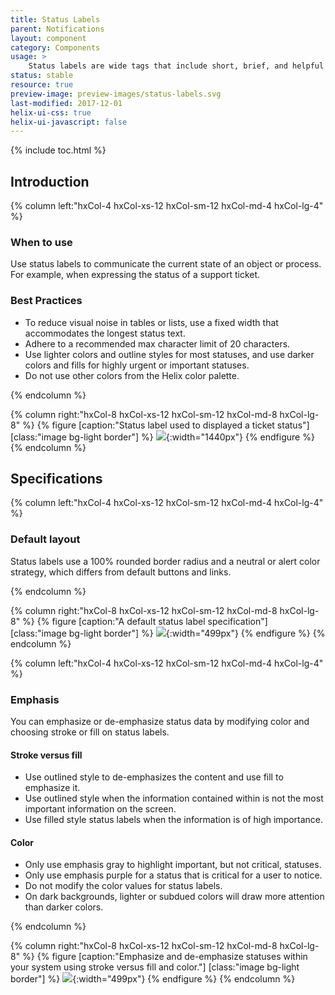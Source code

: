 ```yaml
---
title: Status Labels
parent: Notifications
layout: component
category: Components
usage: >
    Status labels are wide tags that include short, brief, and helpful text communication regarding the progress of our users' accounts.
status: stable
resource: true
preview-image: preview-images/status-labels.svg
last-modified: 2017-12-01
helix-ui-css: true
helix-ui-javascript: false
---
```


{% include toc.html %}

## Introduction

<section class="static-section" markdown="1">

<div class="hxRow"  markdown="1">
{% column left:"hxCol-4 hxCol-xs-12 hxCol-sm-12 hxCol-md-4 hxCol-lg-4" %}

### When to use
Use status labels to communicate the current state of an object or process. For example, when expressing the status of a support ticket.

### Best Practices

- To reduce visual noise in tables or lists, use a fixed width that accommodates the longest status text.
- Adhere to a recommended max character limit of 20 characters.
- Use lighter colors and outline styles for most statuses, and use darker colors and fills for highly urgent or important statuses.
- Do not use other colors from the Helix color palette.


{% endcolumn %}

{% column right:"hxCol-8 hxCol-xs-12 hxCol-sm-12 hxCol-md-8 hxCol-lg-8" %}
{% figure [caption:"Status label used to displayed a ticket status"] [class:"image bg-light border"] %}
![]({{site.url}}/assets/images/components/notifications/status-labels/status-labels-hero.png){:width="1440px"}
{% endfigure %}
{% endcolumn %}
</div>

</section>

## Specifications

<section class="static-section" markdown="1">

<div class="hxRow"  markdown="1">
{% column left:"hxCol-4 hxCol-xs-12 hxCol-sm-12 hxCol-md-4 hxCol-lg-4" %}

### Default layout

Status labels use a 100% rounded border radius and a neutral or alert color strategy, which differs from default buttons and links.

{% endcolumn %}

{% column right:"hxCol-8 hxCol-xs-12 hxCol-sm-12 hxCol-md-8 hxCol-lg-8" %}
{% figure [caption:"A default status label specification"] [class:"image bg-light border"] %}
![]({{site.url}}/assets/images/components/notifications/status-labels/status-labels-default.png){:width="499px"}
{% endfigure %}
{% endcolumn %}
</div>

</section>

<section class="static-section" markdown="1">

<div class="hxRow"  markdown="1">
{% column left:"hxCol-4 hxCol-xs-12 hxCol-sm-12 hxCol-md-4 hxCol-lg-4" %}

### Emphasis

You can emphasize or de-emphasize status data by modifying color and choosing stroke or fill on status labels.

#### Stroke versus fill

- Use outlined style to de-emphasizes the content and use fill to emphasize it.
- Use outlined style when the information contained within is not the most important information on the screen.
- Use filled style status labels when the information is of high importance.


#### Color

- Only use emphasis gray to highlight important, but not critical, statuses.
- Only use emphasis purple for a status that is critical for a user to notice.
- Do not modify the color values for status labels.
- On dark backgrounds, lighter or subdued colors will draw more attention than darker colors.

{% endcolumn %}

{% column right:"hxCol-8 hxCol-xs-12 hxCol-sm-12 hxCol-md-8 hxCol-lg-8" %}
{% figure [caption:"Emphasize and de-emphasize statuses within your system using stroke versus fill and color."] [class:"image bg-light border"] %}
![]({{site.url}}/assets/images/components/notifications/status-labels/status-labels-variations.png){:width="499px"}
{% endfigure %}
{% endcolumn %}
</div>

</section>

<!-- Section is commented out as the following designs are not finalized

## Variations

<section class="static-section" markdown="1">

<div class="hxRow"  markdown="1">
{% column left:"hxCol-4 hxCol-xs-12 hxCol-sm-12 hxCol-md-4 hxCol-lg-4" %}

### Health status labels

Use Health Status Labels when describing the health of a system or device or when communicating a discrete severity level.
not meet the following criteria, do not use Health Status Labels.

{% endcolumn %}

{% column right:"hxCol-8 hxCol-xs-12 hxCol-sm-12 hxCol-md-8 hxCol-lg-8" %}
{% figure [caption:"Example: Monitoring Status Labels could be used within Encore for 3rd party cloud"] [class:"image bg-light border"] %}
![]({{site.url}}/assets/images/components/notifications/status-labels/status-labels-variations.png){:width="499px"}
{% endfigure %}
{% endcolumn %}
</div>

</section>

<section class="static-section" markdown="1">

<div class="hxRow"  markdown="1">
{% column left:"hxCol-4 hxCol-xs-12 hxCol-sm-12 hxCol-md-4 hxCol-lg-4" %}

### Alternate status labels

Alternatively, use Status Labels that include dot monitoring indicators with legacy and dark interfaces where this might be more appropriate.

{% endcolumn %}

{% column right:"hxCol-8 hxCol-xs-12 hxCol-sm-12 hxCol-md-8 hxCol-lg-8" %}
{% figure [caption:"Example: Monitoring Status Labels could be used within Encore for 3rd party cloud"] [class:"image bg-light border"] %}
![]({{site.url}}/assets/images/components/notifications/status-labels/status-labels-variations.png){:width="499px"}
{% endfigure %}
{% endcolumn %}
</div>

</section> -->